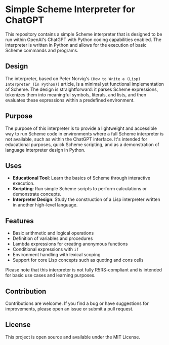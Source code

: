 # Simple Scheme Interpreter for ChatGPT

This repository contains a simple Scheme interpreter that is designed to be run within OpenAI's ChatGPT with Python coding capabilities enabled. The interpreter is written in Python and allows for the execution of basic Scheme commands and programs.

## Design

The interpreter, based on Peter Norvig's `(How to Write a (Lisp) Interpreter (in Python))` article, is a minimal yet functional implementation of Scheme. The design is straightforward: it parses Scheme expressions, tokenizes them into meaningful symbols, literals, and lists, and then evaluates these expressions within a predefined environment.

## Purpose

The purpose of this interpreter is to provide a lightweight and accessible way to run Scheme code in environments where a full Scheme interpreter is not available, such as within the ChatGPT interface. It's intended for educational purposes, quick Scheme scripting, and as a demonstration of language interpreter design in Python.

## Uses

- **Educational Tool**: Learn the basics of Scheme through interactive execution.
- **Scripting**: Run simple Scheme scripts to perform calculations or demonstrate concepts.
- **Interpreter Design**: Study the construction of a Lisp interpreter written in another high-level language.

## Features

- Basic arithmetic and logical operations
- Definition of variables and procedures
- Lambda expressions for creating anonymous functions
- Conditional expressions with `if`
- Environment handling with lexical scoping
- Support for core Lisp concepts such as quoting and cons cells

Please note that this interpreter is not fully R5RS-compliant and is intended for basic use cases and learning purposes.

## Contribution

Contributions are welcome. If you find a bug or have suggestions for improvements, please open an issue or submit a pull request.

## License

This project is open source and available under the MIT License.
